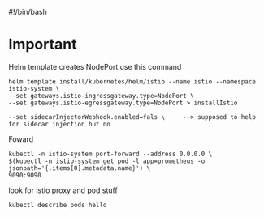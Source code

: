 #!/bin/bash

# Important

Helm template creates NodePort use this command <br />
```
helm template install/kubernetes/helm/istio --name istio --namespace istio-system \
--set gateways.istio-ingressgateway.type=NodePort \
--set gateways.istio-egressgateway.type=NodePort > installIstio 

--set sidecarInjectorWebhook.enabled=fals \     --> supposed to help for sidecar injection but no
```


Foward
```
kubectl -n istio-system port-forward --address 0.0.0.0 \
$(kubectl -n istio-system get pod -l app=prometheus -o jsonpath='{.items[0].metadata.name}') \
9090:9090
```

look for istio proxy and pod stuff
```
kubectl describe pods hello 
```